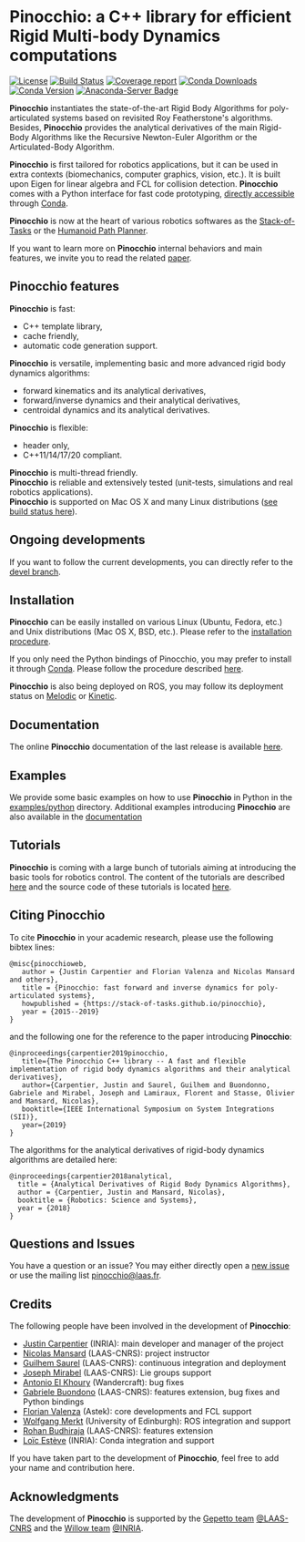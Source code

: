 Pinocchio: a C++ library for efficient Rigid Multi-body Dynamics computations
===========

[![License](https://img.shields.io/badge/License-BSD%202--Clause-green.svg)](https://opensource.org/licenses/BSD-2-Clause)
[![Build Status](https://travis-ci.org/stack-of-tasks/pinocchio.svg?branch=master)](https://travis-ci.org/stack-of-tasks/pinocchio)
[![Coverage report](https://gepgitlab.laas.fr/stack-of-tasks/pinocchio/badges/master/coverage.svg?job=doc-coverage)](http://projects.laas.fr/gepetto/doc/stack-of-tasks/pinocchio/master/coverage/)
[![Conda Downloads](https://img.shields.io/conda/dn/conda-forge/pinocchio.svg)](https://anaconda.org/conda-forge/pinocchio)
[![Conda Version](https://img.shields.io/conda/vn/conda-forge/pinocchio.svg)](https://anaconda.org/conda-forge/pinocchio)
[![Anaconda-Server Badge](https://anaconda.org/conda-forge/pinocchio/badges/installer/conda.svg)](https://conda.anaconda.org/conda-forge)


**Pinocchio** instantiates the state-of-the-art Rigid Body Algorithms for poly-articulated systems based on revisited Roy Featherstone's algorithms.
Besides, **Pinocchio** provides the analytical derivatives of the main Rigid-Body Algorithms like the Recursive Newton-Euler Algorithm or the Articulated-Body Algorithm.

**Pinocchio** is first tailored for robotics applications, but it can be used in extra contexts (biomechanics, computer graphics, vision, etc.).
It is built upon Eigen for linear algebra and FCL for collision detection. **Pinocchio** comes with a Python interface for fast code prototyping, [directly accessible](https://github.com/conda-forge/pinocchio-feedstock#installing-pinocchio) through [Conda](https://docs.conda.io/en/latest/).

**Pinocchio** is now at the heart of various robotics softwares as the [Stack-of-Tasks](http://stack-of-tasks.github.io) or the [Humanoid Path Planner](https://humanoid-path-planner.github.io/hpp-doc).

If you want to learn more on **Pinocchio** internal behaviors and main features, we invite you to read the related [paper](https://hal-laas.archives-ouvertes.fr/hal-01866228).

## Pinocchio features

**Pinocchio** is fast:

   - C++ template library,
   - cache friendly,
   - automatic code generation support.

**Pinocchio** is versatile, implementing basic and more advanced rigid body dynamics algorithms:

   - forward kinematics and its analytical derivatives,
   - forward/inverse dynamics and their analytical derivatives,
   - centroidal dynamics and its analytical derivatives.

**Pinocchio** is flexible:

   - header only,
   - C++11/14/17/20 compliant.

**Pinocchio** is multi-thread friendly.  
**Pinocchio** is reliable and extensively tested (unit-tests, simulations and real robotics applications).  
**Pinocchio** is supported on Mac OS X and many Linux distributions ([see build status here](http://robotpkg.openrobots.org/rbulk/robotpkg/math/pinocchio/index.html)).

## Ongoing developments

If you want to follow the current developments, you can directly refer to the [devel branch](https://github.com/stack-of-tasks/pinocchio/tree/devel).

## Installation

**Pinocchio** can be easily installed on various Linux (Ubuntu, Fedora, etc.) and Unix distributions (Mac OS X, BSD, etc.). Please refer to the [installation procedure](http://stack-of-tasks.github.io/pinocchio/download.html).

If you only need the Python bindings of Pinocchio, you may prefer to install it through [Conda](https://docs.conda.io/en/latest/). Please follow the procedure described [here](https://github.com/conda-forge/pinocchio-feedstock#installing-pinocchio).

**Pinocchio** is also being deployed on ROS, you may follow its deployment status on [Melodic](https://index.ros.org/r/pinocchio/#melodic) or [Kinetic](https://index.ros.org/r/pinocchio/#kinetic).

## Documentation

The online **Pinocchio** documentation of the last release is available [here](https://gepettoweb.laas.fr/doc/stack-of-tasks/pinocchio/master/doxygen-html/).

## Examples

We provide some basic examples on how to use **Pinocchio** in Python in the [examples/python](./examples/python) directory.
Additional examples introducing **Pinocchio** are also available in the [documentation](https://gepettoweb.laas.fr/doc/stack-of-tasks/pinocchio/master/doxygen-html/md_doc_d-practical-exercises_intro.html)

## Tutorials

**Pinocchio** is coming with a large bunch of tutorials aiming at introducing the basic tools for robotics control.
The content of the tutorials are described [here](http://projects.laas.fr/gepetto/index.php/Teach/Supaero2018) and the source code of these tutorials is located [here](https://github.com/stack-of-tasks/pinocchio-tutorials).

## Citing Pinocchio

To cite **Pinocchio** in your academic research, please use the following bibtex lines:
```
@misc{pinocchioweb,
   author = {Justin Carpentier and Florian Valenza and Nicolas Mansard and others},
   title = {Pinocchio: fast forward and inverse dynamics for poly-articulated systems},
   howpublished = {https://stack-of-tasks.github.io/pinocchio},
   year = {2015--2019}
}
```
and the following one for the reference to the paper introducing **Pinocchio**:
```
@inproceedings{carpentier2019pinocchio,
   title={The Pinocchio C++ library -- A fast and flexible implementation of rigid body dynamics algorithms and their analytical derivatives},
   author={Carpentier, Justin and Saurel, Guilhem and Buondonno, Gabriele and Mirabel, Joseph and Lamiraux, Florent and Stasse, Olivier and Mansard, Nicolas},
   booktitle={IEEE International Symposium on System Integrations (SII)},
   year={2019}
}
```

The algorithms for the analytical derivatives of rigid-body dynamics algorithms are detailed here:
```
@inproceedings{carpentier2018analytical,
  title = {Analytical Derivatives of Rigid Body Dynamics Algorithms},
  author = {Carpentier, Justin and Mansard, Nicolas},
  booktitle = {Robotics: Science and Systems},
  year = {2018}
}
```

## Questions and Issues

You have a question or an issue? You may either directly open a [new issue](https://github.com/stack-of-tasks/pinocchio/issues) or use the mailing list <pinocchio@laas.fr>.

## Credits

The following people have been involved in the development of **Pinocchio**:

- [Justin Carpentier](https://jcarpent.github.io) (INRIA): main developer and manager of the project
- [Nicolas Mansard](http://projects.laas.fr/gepetto/index.php/Members/NicolasMansard) (LAAS-CNRS): project instructor
- [Guilhem Saurel](http://projects.laas.fr/gepetto/index.php/Members/GuilhemSaurel) (LAAS-CNRS): continuous integration and deployment
- [Joseph Mirabel](http://jmirabel.github.io/) (LAAS-CNRS): Lie groups support
- [Antonio El Khoury](https://www.linkedin.com/in/antonioelkhoury) (Wandercraft): bug fixes
- [Gabriele Buondono](http://projects.laas.fr/gepetto/index.php/Members/GabrieleBuondonno) (LAAS-CNRS): features extension, bug fixes and Python bindings
- [Florian Valenza](https://fr.linkedin.com/in/florian-valenza-1b274082) (Astek): core developments and FCL support
- [Wolfgang Merkt](http://www.wolfgangmerkt.com/) (University of Edinburgh): ROS integration and support
- [Rohan Budhiraja](https://scholar.google.com/citations?user=NW9Io9AAAAAJ) (LAAS-CNRS): features extension
- [Loïc Estève](https://github.com/lesteve) (INRIA): Conda integration and support

If you have taken part to the development of **Pinocchio**, feel free to add your name and contribution here.

## Acknowledgments

The development of **Pinocchio** is supported by the [Gepetto team](http://projects.laas.fr/gepetto/) [@LAAS-CNRS](http://www.laas.fr) and the [Willow team](https://www.di.ens.fr/willow/) [@INRIA](http://www.inria.fr).
